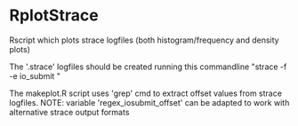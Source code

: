 # RplotStrace
Rscript which plots strace logfiles (both histogram/frequency and density plots)

The '.strace' logfiles should be created running this commandline
  "strace -f -e io_submit <fiocmd>"

The makeplot.R script uses 'grep' cmd to extract offset values from strace logfiles.
NOTE: variable 'regex_iosubmit_offset' can be adapted to work with alternative strace output formats
